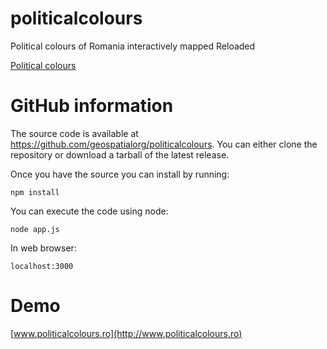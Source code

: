 politicalcolours
================

Political colours of Romania interactively mapped Reloaded

[Political colours](http://en.wikipedia.org/wiki/Political_colour)

GitHub information
==================

The source code is available at https://github.com/geospatialorg/politicalcolours.
You can either clone the repository or download a tarball of the latest release.

Once you have the source you can install by running:

	npm install

You can execute the code using node:

	node app.js

In web browser:

	localhost:3000

Demo
====

[www.politicalcolours.ro](http://www.politicalcolours.ro)
